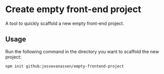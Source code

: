 # Create empty front-end project
A tool to quickly scaffold a new empty front-end project.

## Usage
Run the following command in the directory you want to scaffold the new project:

```sh
npm init github:jessevanassen/empty-frontend-project
```